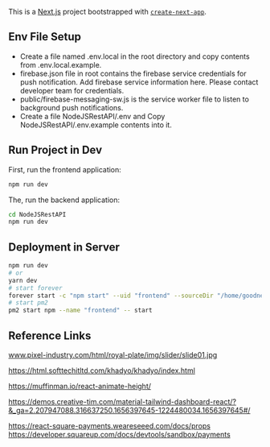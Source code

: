 This is a [Next.js](https://nextjs.org/) project bootstrapped with [`create-next-app`](https://github.com/vercel/next.js/tree/canary/packages/create-next-app).

## Env File Setup

- Create a file named .env.local in the root directory and copy contents from .env.local.example.
- firebase.json file in root contains the firebase service credentials for push notification. Add firebase service information here. Please contact developer team for credentials.
- public/firebase-messaging-sw.js is the service worker file to listen to background push notifications.
- Create a file NodeJSRestAPI/.env and Copy NodeJSRestAPI/.env.example contents into it.

## Run Project in Dev

First, run the frontend application:

```bash
npm run dev
```

The, run the backend application:

```bash
cd NodeJSRestAPI
npm run dev
```

## Deployment in Server

```bash
npm run dev
# or
yarn dev
# start forever
forever start -c "npm start" --uid "frontend" --sourceDir "/home/goodness/the-goodness-land/" ./
# start pm2
pm2 start npm --name "frontend" -- start
```

## Reference Links

www.pixel-industry.com/html/royal-plate/img/slider/slide01.jpg

https://html.softtechitltd.com/khadyo/khadyo/index.html

https://muffinman.io/react-animate-height/

https://demos.creative-tim.com/material-tailwind-dashboard-react/?&_ga=2.207947088.316637250.1656397645-1224480034.1656397645#/

https://react-square-payments.weareseeed.com/docs/props
https://developer.squareup.com/docs/devtools/sandbox/payments
